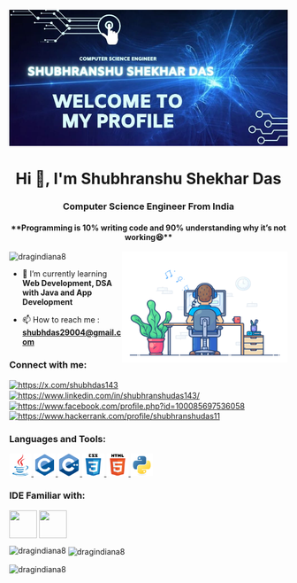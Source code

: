 ![logo](https://github.com/dragINDIANA8/dragINDIANA8/blob/main/banner.png.png?raw=true)
<h1 align="center">Hi 👋, I'm Shubhranshu Shekhar Das</h1>
<h3 align="center">Computer Science Engineer From India</h3>
<h4 align="center">**Programming is 10% writing code and 90% understanding why it’s not working😆**</h4>


<img align="right" alt="coding" height ="200" width="300"
  src="https://raw.githubusercontent.com/SupianIDz/SupianIDz/main/coding.gif">

<p align="left"> <img src="https://komarev.com/ghpvc/?username=dragindiana8&label=Profile%20views&color=0e75b6&style=flat" alt="dragindiana8" /> </p>

- 🌱 I’m currently learning **Web Development, DSA with Java and App Development**

- 📫 How to reach me : **shubhdas29004@gmail.com**

<h3 align="left">Connect with me:</h3>
<p align="left">
<a href="https://x.com/Shubhdas143" target="blank"><img align="center" src="https://cdn.freelogovectors.net/wp-content/uploads/2023/07/twitter_x-logo-freelogovectors.net_.png" alt="https://x.com/shubhdas143" height="40" width="50" /></a>
<a href="https://www.linkedin.com/in/shubhranshudas143/" target="blank"><img align="center" src="https://raw.githubusercontent.com/rahuldkjain/github-profile-readme-generator/master/src/images/icons/Social/linked-in-alt.svg" alt="https://www.linkedin.com/in/shubhranshudas143/" height="30" width="40" /></a>
<a href="https://www.facebook.com/people/Shubhranshu-Das/pfbid0utmmU2eQ4FPZju5WvvmstnG8FG5wWg3VRkGzvqbj6phFQaF5sDgrrCjA2BrS48fSl/" target="blank"><img align="center" src="https://raw.githubusercontent.com/rahuldkjain/github-profile-readme-generator/master/src/images/icons/Social/facebook.svg" alt="https://www.facebook.com/profile.php?id=100085697536058" height="30" width="40" /></a>
<a href="https://www.hackerrank.com/profile/shubhranshudas11" target="blank"><img align="center" src="https://raw.githubusercontent.com/rahuldkjain/github-profile-readme-generator/master/src/images/icons/Social/hackerrank.svg" alt="https://www.hackerrank.com/profile/shubhranshudas11" height="30" width="40" /></a>
</p>

<h3 align="left">Languages and Tools:</h3>
<a href="https://www.java.com" target="_blank" rel="noreferrer"> <img src="https://raw.githubusercontent.com/devicons/devicon/master/icons/java/java-original.svg" alt="java" width="40" height="40"/> </a> 
 <a href="https://www.cprogramming.com/" target="_blank" rel="noreferrer"> <img src="https://raw.githubusercontent.com/devicons/devicon/master/icons/c/c-original.svg" alt="c" width="40" height="40"/> </a> <a href="https://www.w3schools.com/cpp/" target="_blank" rel="noreferrer"> <img src="https://raw.githubusercontent.com/devicons/devicon/master/icons/cplusplus/cplusplus-original.svg" alt="cplusplus" width="40" height="40"/> </a> <a href="https://www.w3schools.com/css/" target="_blank" rel="noreferrer"> <img src="https://raw.githubusercontent.com/devicons/devicon/master/icons/css3/css3-original-wordmark.svg" alt="css3" width="40" height="40"/> </a> <a href="https://www.w3.org/html/" target="_blank" rel="noreferrer"> <img src="https://raw.githubusercontent.com/devicons/devicon/master/icons/html5/html5-original-wordmark.svg" alt="html5" width="40" height="40"/> </a> <a href="https://www.python.org" target="_blank" rel="noreferrer"> <img src="https://raw.githubusercontent.com/devicons/devicon/master/icons/python/python-original.svg" alt="python" width="40" height="40"/> </a> </p>

<h3 align="left">IDE Familiar with:</h3>
<p align="left">
<a href="https://code.visualstudio.com/brand" target="blank"><img align="center" src="https://code.visualstudio.com/assets/branding/app-icon.png" height="50" width="50" /></a>
<a href="https://www.jetbrains.com/idea/" target="blank"><img align="center" src="https://upload.wikimedia.org/wikipedia/commons/thumb/9/9c/IntelliJ_IDEA_Icon.svg/2048px-IntelliJ_IDEA_Icon.svg.png" height="50" width="50" /></a>
  
</p>


<p><img align="left" src="https://github-readme-stats.vercel.app/api/top-langs?username=dragindiana8&show_icons=true&locale=en&layout=compact" alt="dragindiana8" /></p>

<p>&nbsp;<img align="center" src="https://github-readme-stats.vercel.app/api?username=dragindiana8&show_icons=true&locale=en" alt="dragindiana8" /></p>

<p><img align="center" src="https://github-readme-streak-stats.herokuapp.com/?user=dragindiana8&" alt="dragindiana8" /></p>






